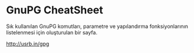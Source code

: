 GnuPG CheatSheet
=============
Sık kullanılan GnuPG komutları, parametre ve yapılandırma fonksiyonlarının listelenmesi için 
oluşturulan bir sayfa.

http://usrb.in/gpg
